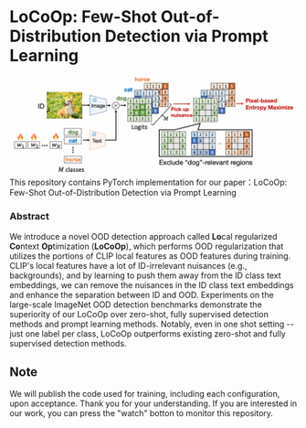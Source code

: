 # LoCoOp: Few-Shot Out-of-Distribution Detection via Prompt Learning
![Arch_figure](figure/framework.png)
This repository contains PyTorch implementation for our paper：LoCoOp: Few-Shot Out-of-Distribution Detection via Prompt Learning

### Abstract
We introduce a novel OOD detection approach called **Lo**cal regularized **Co**ntext **Op**timization (**LoCoOp**), which performs OOD regularization that utilizes the portions of CLIP local features as OOD features during training. CLIP's local features have a lot of ID-irrelevant nuisances (e.g., backgrounds), and by learning to push them away from the ID class text embeddings, we can remove the nuisances in the ID class text embeddings and enhance the separation between ID and OOD. Experiments on the large-scale ImageNet OOD detection benchmarks demonstrate the superiority of our LoCoOp over zero-shot, fully supervised detection methods and prompt learning methods. Notably, even in one shot setting -- just one label per class, LoCoOp outperforms existing zero-shot and fully supervised detection methods.

## Note
We will publish the code used for training, including each configuration, upon acceptance.  Thank you for your understanding. If you are interested in our work, you can press the "watch" botton to monitor this repository.